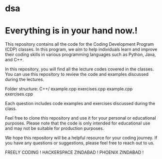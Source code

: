 # dsa
# Everything is in your hand now.!
This repository contains all the code for the Coding Development Program (CDP) classes. In this program, we aim to help individuals learn and improve their coding skills in various programming languages such as Python, Java, and C++.

In this repository, you will find all the lecture codes covered in the classes. You can use this repository to review the code and examples discussed during the lectures.

Folder structure:
C++/
example.cpp
exercises.cpp
example.cpp
exercises.cpp

Each question includes code examples and exercises discussed during the class.

Feel free to clone this repository and use it for your personal or educational purposes. Please note that the code is only intended for educational use and may not be suitable for production purposes.

We hope this repository will be a helpful resource for your coding journey. If you have any questions or suggestions, please feel free to reach out to us.

FREELY CODING !
HACKERSPACE ZINDABAD !
PHOENIX ZINDABAD !
